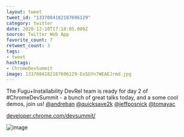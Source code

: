 ```yaml
---
layout: tweet
tweet_id: "1337084182187696129"
category: twitter
date: 2020-12-10T17:18:05.000Z
source: Twitter Web App
favorite_count: 7
retweet_count: 3
tags:
- tweet
hashtags:
- ChromeDevSummit
image: 1337084182187696129-Eo5GYn7WEAEJrmd.jpg
---
```


The Fugu+Installability DevRel team is ready for day 2 of #ChromeDevSummit - a bunch of great talks today, and a some cool demos, join us! [@andreban](https://twitter.com/@andreban) [@quicksave2k](https://twitter.com/@quicksave2k)  [@jeffposnick](https://twitter.com/@jeffposnick) [@tomayac](https://twitter.com/@tomayac) 

[developer.chrome.com/devsummit/](https://developer.chrome.com/devsummit/) 

![image](/img/tweets/1337084182187696129-Eo5GYn7WEAEJrmd.jpg)
